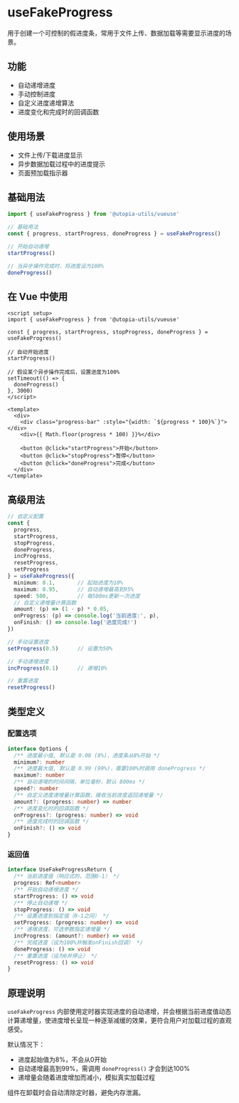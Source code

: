 # useFakeProgress

用于创建一个可控制的假进度条，常用于文件上传、数据加载等需要显示进度的场景。

## 功能

- 自动递增进度
- 手动控制进度
- 自定义进度递增算法
- 进度变化和完成时的回调函数

## 使用场景

- 文件上传/下载进度显示
- 异步数据加载过程中的进度提示
- 页面预加载指示器

## 基础用法

```ts
import { useFakeProgress } from '@utopia-utils/vueuse'

// 基础用法
const { progress, startProgress, doneProgress } = useFakeProgress()

// 开始自动递增
startProgress()

// 当异步操作完成时，将进度设为100%
doneProgress()
```

## 在 Vue 中使用

```vue
<script setup>
import { useFakeProgress } from '@utopia-utils/vueuse'

const { progress, startProgress, stopProgress, doneProgress } = useFakeProgress()

// 自动开始进度
startProgress()

// 假设某个异步操作完成后，设置进度为100%
setTimeout(() => {
  doneProgress()
}, 3000)
</script>

<template>
  <div>
    <div class="progress-bar" :style="{width: `${progress * 100}%`}"></div>
    <div>{{ Math.floor(progress * 100) }}%</div>

    <button @click="startProgress">开始</button>
    <button @click="stopProgress">暂停</button>
    <button @click="doneProgress">完成</button>
  </div>
</template>
```

## 高级用法

```ts
// 自定义配置
const {
  progress,
  startProgress,
  stopProgress,
  doneProgress,
  incProgress,
  resetProgress,
  setProgress
} = useFakeProgress({
  minimum: 0.1,       // 起始进度为10%
  maximum: 0.95,      // 自动递增最高到95%
  speed: 500,         // 每500ms更新一次进度
  // 自定义递增量计算函数
  amount: (p) => (1 - p) * 0.05,
  onProgress: (p) => console.log('当前进度:', p),
  onFinish: () => console.log('进度完成!')
})

// 手动设置进度
setProgress(0.5)      // 设置为50%

// 手动递增进度
incProgress(0.1)      // 递增10%

// 重置进度
resetProgress()
```

## 类型定义

### 配置选项

```ts
interface Options {
  /** 进度最小值, 默认是 0.08 (8%)，进度条从8%开始 */
  minimum?: number
  /** 进度最大值, 默认是 0.99 (99%)，需要100%时调用 doneProgress */
  maximum?: number
  /** 自动递增的时间间隔，单位毫秒，默认 800ms */
  speed?: number
  /** 自定义进度递增量计算函数，接收当前进度返回递增量 */
  amount?: (progress: number) => number
  /** 进度变化时的回调函数 */
  onProgress?: (progress: number) => void
  /** 进度完成时的回调函数 */
  onFinish?: () => void
}
```

### 返回值

```ts
interface UseFakeProgressReturn {
  /** 当前进度值（响应式的，范围0-1） */
  progress: Ref<number>
  /** 开始自动递增进度 */
  startProgress: () => void
  /** 停止自动递增 */
  stopProgress: () => void
  /** 设置进度到指定值（0-1之间） */
  setProgress: (progress: number) => void
  /** 递增进度，可选参数指定递增量 */
  incProgress: (amount?: number) => void
  /** 完成进度（设为100%并触发onFinish回调） */
  doneProgress: () => void
  /** 重置进度（设为0并停止） */
  resetProgress: () => void
}
```

## 原理说明

`useFakeProgress` 内部使用定时器实现进度的自动递增，并会根据当前进度值动态计算递增量，使进度增长呈现一种逐渐减缓的效果，更符合用户对加载过程的直观感受。

默认情况下：
- 进度起始值为8%，不会从0开始
- 自动递增最高到99%，需调用 `doneProgress()` 才会到达100%
- 递增量会随着进度增加而减小，模拟真实加载过程

组件在卸载时会自动清除定时器，避免内存泄漏。
